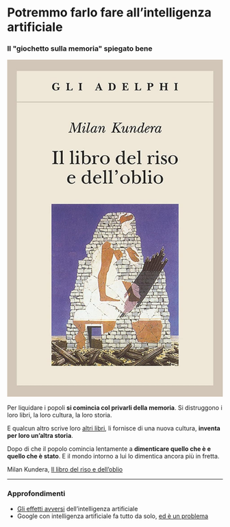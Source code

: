 # Potremmo farlo fare all’intelligenza artificiale

### Il "giochetto sulla memoria" spiegato bene

![copertina de Il libro del riso e dell'oblio, di Milan Kundera](/img/libro-riso-oblio-kundera.jpeg)

Per liquidare i popoli **si comincia col privarli della memoria**. Si distruggono i loro libri, la loro cultura, la loro storia.

E qualcun altro scrive loro [altri libri](/articles/2025-02-07-platone.html), li fornisce di una nuova cultura, **inventa per loro un’altra storia**.

Dopo di che il popolo comincia lentamente a **dimenticare quello che è e quello che è stato**. E il mondo intorno a lui lo dimentica ancora più in fretta.

Milan Kundera, [Il libro del riso e dell’oblio](https://amzn.to/48Hrulp)

---

### Approfondimenti
- [Gli effetti avversi](/articles/2024-06-14-imperativo-tecnologico.html) dell’intelligenza artificiale
- Google con intelligenza artificiale fa tutto da solo, [ed è un problema](/articles/2024-06-25-google-ai-overviews.html)